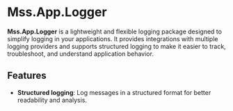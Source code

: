 # Mss.App.Logger

**Mss.App.Logger** is a lightweight and flexible logging package designed to simplify logging in your applications. It provides integrations with multiple logging providers and supports structured logging to make it easier to track, troubleshoot, and understand application behavior.

## Features

- **Structured logging**: Log messages in a structured format for better readability and analysis.
